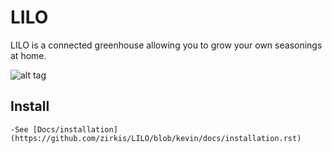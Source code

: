 # LILO
LILO is a connected greenhouse allowing you to grow your own seasonings at home.

![alt tag](https://github.com/zirkis/LILO/images/README/lilo.png)

## Install

	-See [Docs/installation](https://github.com/zirkis/LILO/blob/kevin/docs/installation.rst)